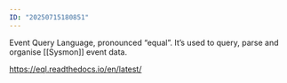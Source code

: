 ```yaml
---
ID: "20250715180851"
---
```

Event Query Language, pronounced “equal”. It’s used to query, parse and organise [[Sysmon]] event data.

https://eql.readthedocs.io/en/latest/